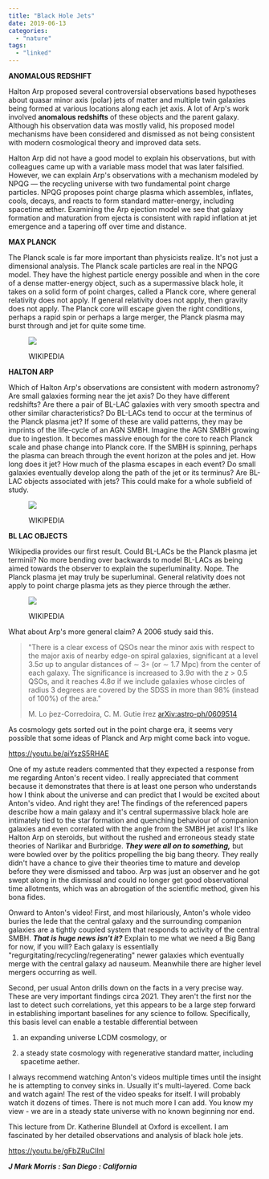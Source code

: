 ```yaml
---
title: "Black Hole Jets"
date: 2019-06-13
categories: 
  - "nature"
tags: 
  - "linked"
---
```


**ANOMALOUS REDSHIFT**

Halton Arp proposed several controversial observations based hypotheses about quasar minor axis (polar) jets of matter and multiple twin galaxies being formed at various locations along each jet axis. A lot of Arp's work involved **anomalous redshifts** of these objects and the parent galaxy. Although his observation data was mostly valid, his proposed model mechanisms have been considered and dismissed as not being consistent with modern cosmological theory and improved data sets.

Halton Arp did not have a good model to explain his observations, but with colleagues came up with a variable mass model that was later falsified. However, we can explain Arp's observations with a mechanism modeled by NPQG — the recycling universe with two fundamental point charge particles. NPQG proposes point charge plasma which assembles, inflates, cools, decays, and reacts to form standard matter-energy, including spacetime æther. Examining the Arp ejection model we see that galaxy formation and maturation from ejecta is consistent with rapid inflation at jet emergence and a tapering off over time and distance.

**MAX PLANCK**

The Planck scale is far more important than physicists realize. It's not just a dimensional analysis. The Planck scale particles are real in the NPQG model. They have the highest particle energy possible and when in the core of a dense matter-energy object, such as a supermassive black hole, it takes on a solid form of point charges, called a Planck core, where general relativity does not apply. If general relativity does not apply, then gravity does not apply. The Planck core will escape given the right conditions, perhaps a rapid spin or perhaps a large merger, the Planck plasma may burst through and jet for quite some time.

<figure>

![](images/planckwiki.png)

<figcaption>

WIKIPEDIA

</figcaption>

</figure>

**HALTON ARP**

Which of Halton Arp's observations are consistent with modern astronomy? Are small galaxies forming near the jet axis? Do they have different redshifts? Are there a pair of BL-LAC galaxies with very smooth spectra and other similar characteristics? Do BL-LACs tend to occur at the terminus of the Planck plasma jet? If some of these are valid patterns, they may be imprints of the life-cycle of an AGN SMBH. Imagine the AGN SMBH growing due to ingestion. It becomes massive enough for the core to reach Planck scale and phase change into Planck core. If the SMBH is spinning, perhaps the plasma can breach through the event horizon at the poles and jet. How long does it jet? How much of the plasma escapes in each event? Do small galaxies eventually develop along the path of the jet or its terminus? Are BL-LAC objects associated with jets? This could make for a whole subfield of study.

<figure>

![](images/arp.png)

<figcaption>

WIKIPEDIA

</figcaption>

</figure>

**BL LAC OBJECTS**

Wikipedia provides our first result. Could BL-LACs be the Planck plasma jet terminii? No more bending over backwards to model BL-LACs as being aimed towards the observer to explain the superluminality. Nope. The Planck plasma jet may truly be superluminal. General relativity does not apply to point charge plasma jets as they pierce through the æther.

<figure>

![](images/bllac-wiki.png)

<figcaption>

WIKIPEDIA

</figcaption>

</figure>

What about Arp's more general claim? A 2006 study said this.

> "There is a clear excess of QSOs near the minor axis with respect to the major axis of nearby edge-on spiral galaxies, significant at a level 3.5σ up to angular distances of ∼ 3◦ (or ∼ 1.7 Mpc) from the center of each galaxy. The significance is increased to 3.9σ with the _z_ \> 0.5 QSOs, and it reaches 4.8σ if we include galaxies whose circles of radius 3 degrees are covered by the SDSS in more than 98% (instead of 100%) of the area."
> 
> M. Lo ́pez-Corredoira, C. M. Gutie ́rrez [arXiv:astro-ph/0609514](https://arxiv.org/abs/astro-ph/0609514)

As cosmology gets sorted out in the point charge era, it seems very possible that some ideas of Planck and Arp might come back into vogue.

https://youtu.be/aiYszS5RHAE

One of my astute readers commented that they expected a response from me regarding Anton's recent video. I really appreciated that comment because it demonstrates that there is at least one person who understands how I think about the universe and can predict that I would be excited about Anton's video. And right they are! The findings of the referenced papers describe how a main galaxy and it's central supermassive black hole are intimately tied to the star formation and quenching behaviour of companion galaxies and even correlated with the angle from the SMBH jet axis! It's like Halton Arp on steroids, but without the rushed and erroneous steady state theories of Narlikar and Burbridge. **_They were all on to something,_** but were bowled over by the politics propelling the big bang theory. They really didn't have a chance to give their theories time to mature and develop before they were dismissed and taboo. Arp was just an observer and he got swept along in the dismissal and could no longer get good observational time allotments, which was an abrogation of the scientific method, given his bona fides.

Onward to Anton's video! First, and most hilariously, Anton's whole video buries the lede that the central galaxy and the surrounding companion galaxies are a tightly coupled system that responds to activity of the central SMBH. **_That is huge news isn't it?_** Explain to me what we need a Big Bang for now, if you will? Each galaxy is essentially "regurgitating/recycling/regenerating" newer galaxies which eventually merge with the central galaxy ad nauseum. Meanwhile there are higher level mergers occurring as well.

Second, per usual Anton drills down on the facts in a very precise way. These are very important findings circa 2021. They aren't the first nor the last to detect such correlations, yet this appears to be a large step forward in establishing important baselines for any science to follow. Specifically, this basis level can enable a testable differential between

1. an expanding universe LCDM cosmology, or

3. a steady state cosmology with regenerative standard matter, including spacetime aether.

I always recommend watching Anton's videos multiple times until the insight he is attempting to convey sinks in. Usually it's multi-layered. Come back and watch again! The rest of the video speaks for itself. I will probably watch it dozens of times. There is not much more I can add. You know my view - we are in a steady state universe with no known beginning nor end.

This lecture from Dr. Katherine Blundell at Oxford is excellent. I am fascinated by her detailed observations and analysis of black hole jets.

https://youtu.be/gFbZRuCIInI

**_J Mark Morris : San Diego : California_**
